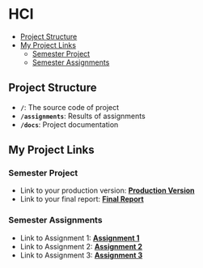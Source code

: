 # HCI

- [Project Structure](#project-structure)
- [My Project Links](#my-project-links)
  - [Semester Project](#semester-project)
  - [Semester Assignments](#semester-assignments)

## Project Structure

- **`/`**: The source code of project
- **`/assignments`**: Results of assignments
- **`/docs`**: Project documentation

## My Project Links

### Semester Project

- Link to your production version: [**Production Version**](URL_TO_PRODUCTION_VERSION) <!-- Replace with actual URL -->
- Link to your final report: [**Final Report**](URL_TO_FINAL_REPORT) <!-- Replace with actual URL -->
<!-- Add more as necessary -->

### Semester Assignments

- Link to Assignment 1: [**Assignment 1**](/assignments/first-assignment/written-summary.md) <!-- Replace with actual URL -->
- Link to Assignment 2: [**Assignment 2**](/assignments/second-assignment/user-personas-and-information-architecture.md) <!-- Replace with actual URL -->
- Link to Assignment 3: [**Assignment 3**](URL_TO_ASSIGNMENT_3) <!-- Replace with actual URL -->
<!-- Add more assignments as necessary -->
